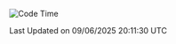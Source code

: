 <!--START_SECTION:waka-->
![Code Time](http://img.shields.io/badge/Code%20Time-5%2C146%20hrs%2028%20mins-blue)


 Last Updated on 09/06/2025 20:11:30 UTC
<!--END_SECTION:waka-->
